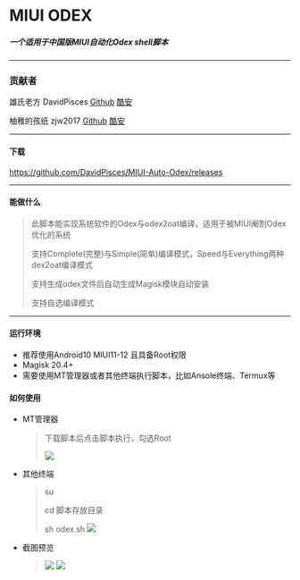 # MIUI ODEX

##### 一个适用于中国版MIUI自动化Odex shell脚本

***

### 贡献者

雄氏老方 DavidPisces [Github](https://github.com/DavidPisces) [酷安](http://www.coolapk.com/u/665894)

柚稚的孩纸 zjw2017 [Github](https://github.com/zjw2017) [酷安](http://www.coolapk.com/u/1548958)

----

#### 下载

https://github.com/DavidPisces/MIUI-Auto-Odex/releases

****

#### 能做什么

> 此脚本能实现系统软件的Odex与odex2oat编译，适用于被MIUI阉割Odex优化的系统
>
> 支持Complete(完整)与Simple(简单)编译模式，Speed与Everything两种dex2oat编译模式
>
> 支持生成odex文件后自动生成Magisk模块自动安装
>
> 支持自选编译模式

****

#### 运行环境

* 推荐使用Android10 MIUI11-12 且具备Root权限
* Magisk 20.4+
* 需要使用MT管理器或者其他终端执行脚本，比如Ansole终端、Termux等

#### 如何使用

* MT管理器

  >下载脚本后点击脚本执行，勾选Root
  >
  >![](http://image.coolapk.com/feed/2020/0623/15/665894_f922a721_8810_5677@1080x2160.jpeg.m.jpg)

* 其他终端

  > su
  >
  > cd 脚本存放目录
  >
  > sh odex.sh
  >![](http://image.coolapk.com/feed/2020/0623/15/665894_16498409_8810_5679@1080x2160.jpeg.m.jpg)
  
* 截图预览
  >![](http://image.coolapk.com/feed/2020/0623/15/665894_d7126094_8810_5681@1080x2160.jpeg.m.jpg)
  >![](http://image.coolapk.com/feed/2020/0623/15/665894_c03753fd_8810_5683@1080x2160.jpeg.m.jpg)
